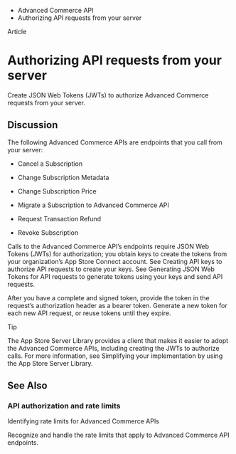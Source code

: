 

- Advanced Commerce API
-  Authorizing API requests from your server 

Article

# Authorizing API requests from your server

Create JSON Web Tokens (JWTs) to authorize Advanced Commerce requests from your server.

## Discussion

The following Advanced Commerce APIs are endpoints that you call from your server:

- Cancel a Subscription

- Change Subscription Metadata

- Change Subscription Price

- Migrate a Subscription to Advanced Commerce API

- Request Transaction Refund

- Revoke Subscription

Calls to the Advanced Commerce API’s endpoints require JSON Web Tokens (JWTs) for authorization; you obtain keys to create the tokens from your organization’s App Store Connect account. See Creating API keys to authorize API requests to create your keys. See Generating JSON Web Tokens for API requests to generate tokens using your keys and send API requests.

After you have a complete and signed token, provide the token in the request’s authorization header as a bearer token. Generate a new token for each new API request, or reuse tokens until they expire.

Tip

The App Store Server Library provides a client that makes it easier to adopt the Advanced Commerce APIs, including creating the JWTs to authorize calls. For more information, see Simplifying your implementation by using the App Store Server Library.

## See Also

### API authorization and rate limits

Identifying rate limits for Advanced Commerce APIs

Recognize and handle the rate limits that apply to Advanced Commerce API endpoints.

